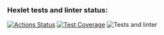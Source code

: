 ### Hexlet tests and linter status:
[![Actions Status](https://github.com/EmilMorua/python-project-50/workflows/hexlet-check/badge.svg)](https://github.com/EmilMorua/python-project-50/actions)
[![Test Coverage](https://api.codeclimate.com/v1/badges/ad6ffcad69d43ac046c5/test_coverage)](https://codeclimate.com/github/EmilMorua/python-project-50/test_coverage)
![Tests and linter](https://github.com/EmilMorua/python-project-50/blob/main/.github/workflows/test_and_linter.yml)
